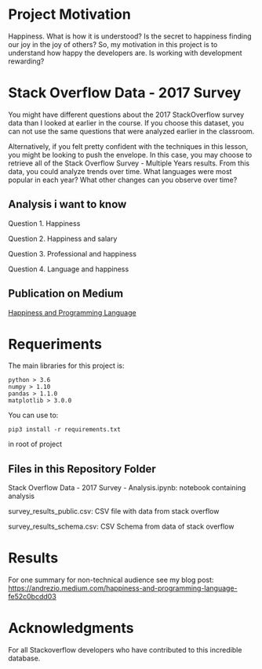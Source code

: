 # Project Motivation

Happiness. What is how it is understood? 
Is the secret to happiness finding our joy in the joy of others? 
So, my motivation in this project is to understand how happy 
the developers are. Is working with development rewarding?

# Stack Overflow Data - 2017 Survey
You might have different questions about the 2017 StackOverflow survey data 
than I looked at earlier in the course. If you choose this dataset, you can 
not use the same questions that were analyzed earlier in the classroom.

Alternatively, if you felt pretty confident with the techniques in this lesson,
you might be looking to push the envelope. In this case, you may choose to 
retrieve all of the Stack Overflow Survey - Multiple Years results. 
From this data, you could analyze trends over time. 
What languages were most popular in each year? 
What other changes can you observe over time?

## Analysis i want to know


Question 1. Happiness

Question 2. Happiness and salary

Question 3. Professional and happiness

Question 4. Language and happiness


## Publication on Medium

[Happiness and Programming Language](https://andrezio.medium.com/happiness-and-programming-language-fe52c0bcdd03)


# Requeriments

The main libraries for this project is:

``` 
python > 3.6
numpy > 1.10
pandas > 1.1.0
matplotlib > 3.0.0
```

You can use to: 

```
pip3 install -r requirements.txt
``` 

in root of project

## Files in this Repository Folder 

Stack Overflow Data - 2017 Survey - Analysis.ipynb: notebook 
containing analysis

survey_results_public.csv: CSV file with data from stack overflow

survey_results_schema.csv: CSV Schema from data of stack overflow

# Results

For one summary for non-technical audience see my blog post:
 https://andrezio.medium.com/happiness-and-programming-language-fe52c0bcdd03
 
 # Acknowledgments

For all Stackoverflow developers who have contributed to this incredible database.